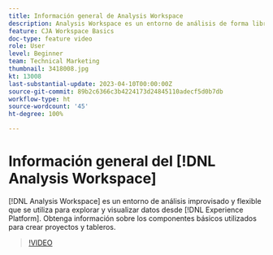 ```yaml
---
title: Información general de Analysis Workspace
description: Analysis Workspace es un entorno de análisis de forma libre y flexible que se utiliza para explorar y visualizar datos de Experience Platform.
feature: CJA Workspace Basics
doc-type: feature video
role: User
level: Beginner
team: Technical Marketing
thumbnail: 3418008.jpg
kt: 13008
last-substantial-update: 2023-04-10T00:00:00Z
source-git-commit: 89b2c6366c3b4224173d24845110adecf5d0b7db
workflow-type: ht
source-wordcount: '45'
ht-degree: 100%

---
```


# Información general del [!DNL Analysis Workspace]

[!DNL Analysis Workspace] es un entorno de análisis improvisado y flexible que se utiliza para explorar y visualizar datos desde [!DNL Experience Platform]. Obtenga información sobre los componentes básicos utilizados para crear proyectos y tableros.

>[!VIDEO](https://video.tv.adobe.com/v/3418008/?quality=12&learn=on)